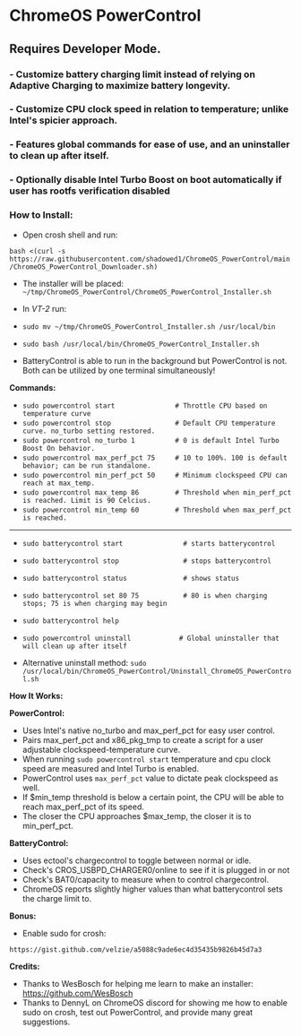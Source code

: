 # **ChromeOS PowerControl**
## Requires Developer Mode. 

### - Customize battery charging limit instead of relying on Adaptive Charging to maximize battery longevity. 
### - Customize CPU clock speed in relation to temperature; unlike Intel's spicier approach.
### - Features global commands for ease of use, and an uninstaller to clean up after itself. 
### - Optionally disable Intel Turbo Boost on boot automatically if user has rootfs verification disabled

### __How to Install:__

- Open crosh shell and run:

`bash <(curl -s https://raw.githubusercontent.com/shadowed1/ChromeOS_PowerControl/main/ChromeOS_PowerControl_Downloader.sh)`

- The installer will be placed: `~/tmp/ChromeOS_PowerControl/ChromeOS_PowerControl_Installer.sh`

- In *VT-2* run:
- 
  `sudo mv ~/tmp/ChromeOS_PowerControl_Installer.sh /usr/local/bin`
- `sudo bash /usr/local/bin/ChromeOS_PowerControl_Installer.sh`
  
- BatteryControl is able to run in the background but PowerControl is not. Both can be utilized by one terminal simultaneously!

__Commands:__
- `sudo powercontrol start               # Throttle CPU based on temperature curve`
- `sudo powercontrol stop                # Default CPU temperature curve. no_turbo setting restored.`
- `sudo powercontrol no_turbo 1          # 0 is default Intel Turbo Boost On behavior.`
- `sudo powercontrol max_perf_pct 75     # 10 to 100%. 100 is default behavior; can be run standalone.`
- `sudo powercontrol min_perf_pct 50     # Minimum clockspeed CPU can reach at max_temp.`
- `sudo powercontrol max_temp 86         # Threshold when min_perf_pct is reached. Limit is 90 Celcius.`
- `sudo powercontrol min_temp 60         # Threshold when max_perf_pct is reached.`
----------------------------------------------------------------------------------------------
  
- `sudo batterycontrol start               # starts batterycontrol`
- `sudo batterycontrol stop                # stops batterycontrol`
- `sudo batterycontrol status              # shows status`
- `sudo batterycontrol set 80 75           # 80 is when charging stops; 75 is when charging may begin`
- `sudo batterycontrol help`

- `sudo powercontrol uninstall            # Global uninstaller that will clean up after itself`
- Alternative uninstall method: `sudo /usr/local/bin/ChromeOS_PowerControl/Uninstall_ChromeOS_PowerControl.sh`

__How It Works:__

__PowerControl:__
- Uses Intel's native no_turbo and max_perf_pct for easy user control.
- Pairs max_perf_pct and x86_pkg_tmp to create a script for a user adjustable clockspeed-temperature curve.
- When running `sudo powercontrol start` temperature and cpu clock speed are measured and Intel Turbo is enabled.
- PowerControl uses `max_perf_pct` value to dictate peak clockspeed as well. 
- If $min_temp threshold is below a certain point, the CPU will be able to reach max_perf_pct of its speed.
- The closer the CPU approaches $max_temp, the closer it is to min_perf_pct.



__BatteryControl:__
- Uses ectool's chargecontrol to toggle between normal or idle.
- Check's CROS_USBPD_CHARGER0/online to see if it is plugged in or not
- Check's BAT0/capacity to measure when to control chargecontrol.
- ChromeOS reports slightly higher values than what batterycontrol sets the charge limit to. 

__Bonus:__

- Enable sudo for crosh:
  
`https://gist.github.com/velzie/a5088c9ade6ec4d35435b9826b45d7a3`

 __Credits:__

- Thanks to WesBosch for helping me learn to make an installer:
  https://github.com/WesBosch
- Thanks to DennyL on ChromeOS discord for showing me how to enable sudo on crosh, test out PowerControl, and provide many great suggestions. 


